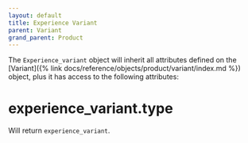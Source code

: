 ```yaml
---
layout: default
title: Experience Variant
parent: Variant
grand_parent: Product
---
```


The `Experience_variant` object will inherit all attributes defined on
the [Variant]({% link docs/reference/objects/product/variant/index.md %}) object, plus
it has access to the following attributes:

# experience_variant.type

Will return `experience_variant`.
